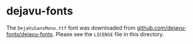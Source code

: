 # dejavu-fonts

The `DejaVuSansMono.ttf` font was downloaded from [github.com/dejavu-fonts/dejavu-fonts](https://github.com/dejavu-fonts/dejavu-fonts). Please see the `LICENSE` file in this directory.